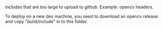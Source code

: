 includes that are too large to upload to github. Example: opencv headers.

To deploy on a new dev machine, you need to download an opencv release and copy "build/include" in to this folder.